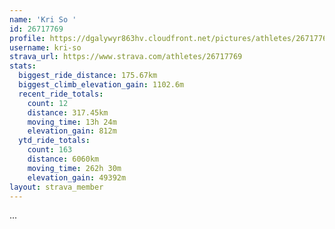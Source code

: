 ```yaml
---
name: 'Kri So '
id: 26717769
profile: https://dgalywyr863hv.cloudfront.net/pictures/athletes/26717769/7761026/14/large.jpg
username: kri-so
strava_url: https://www.strava.com/athletes/26717769
stats:
  biggest_ride_distance: 175.67km
  biggest_climb_elevation_gain: 1102.6m
  recent_ride_totals:
    count: 12
    distance: 317.45km
    moving_time: 13h 24m
    elevation_gain: 812m
  ytd_ride_totals:
    count: 163
    distance: 6060km
    moving_time: 262h 30m
    elevation_gain: 49392m
layout: strava_member
--- 
```

...
